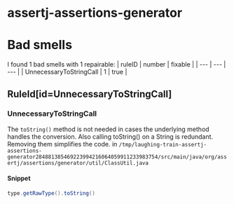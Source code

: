 # assertj-assertions-generator 
 
# Bad smells
I found 1 bad smells with 1 repairable:
| ruleID | number | fixable |
| --- | --- | --- |
| UnnecessaryToStringCall | 1 | true |
## RuleId[id=UnnecessaryToStringCall]
### UnnecessaryToStringCall
The `toString()` method is not needed in cases the underlying method handles the conversion. Also calling toString() on a String is redundant. Removing them simplifies the code.
in `/tmp/laughing-train-assertj-assertions-generator284881385469223994216064059911233983754/src/main/java/org/assertj/assertions/generator/util/ClassUtil.java`
#### Snippet
```java
type.getRawType().toString()
```

